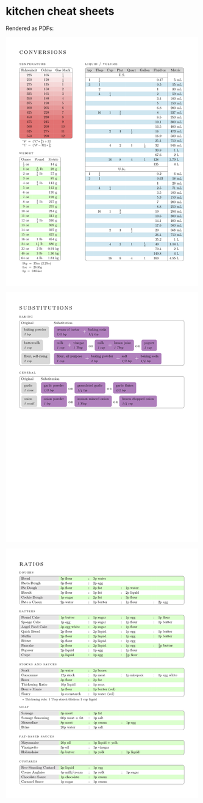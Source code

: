 # kitchen cheat sheets

Rendered as PDFs:

![conversions](https://github.com/mikrostew/kitchen-cheat-sheets/raw/master/conversions.png)

![substitutions](https://github.com/mikrostew/kitchen-cheat-sheets/raw/master/substitutions.png)

![ratios](https://github.com/mikrostew/kitchen-cheat-sheets/raw/master/ratios.png)
